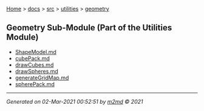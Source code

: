 [Home](../../../index.md) > [docs](../../../docs_index.md) > [src](../../src_index.md) > [utilities](../utilities_index.md) > [geometry](geometry_index.md)  

## Geometry Sub-Module (Part of the Utilities Module)

- [ShapeModel.md](ShapeModel.md)
- [cubePack.md](cubePack.md)
- [drawCubes.md](drawCubes.md)
- [drawSpheres.md](drawSpheres.md)
- [generateGridMap.md](generateGridMap.md)
- [spherePack.md](spherePack.md)

***

*Generated on 02-Mar-2021 00:52:51 by [m2md](https://github.com/crgnam-research/m2md) © 2021*